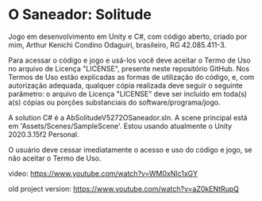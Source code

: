 # O Saneador: Solitude
Jogo em desenvolvimento em Unity e C#, com código aberto, criado por mim, Arthur Kenichi Condino Odaguiri, brasileiro, RG 42.085.411-3.

Para acessar o código e jogo e usá-los você deve aceitar o Termo de Uso no arquivo de Licença "LICENSE", presente neste repositório GitHub. Nos Termos de Uso estão explicadas as formas de utilização do código, e, com autorização adequada, qualquer cópia realizada deve seguir o seguinte parâmetro: o arquivo de Licença "LICENSE" deve ser incluído em toda(s) a(s) cópias ou porções substanciais do software/programa/jogo.

A solution C# é a AbSolitudeV5272OSaneador.sln. A scene principal está em 'Assets/Scenes/SampleScene'. Estou usando atualmente o Unity 2020.3.15f2 Personal.
 
O usuário deve cessar imediatamente o acesso e uso do código e jogo, se não aceitar o Termo de Uso.

video: https://www.youtube.com/watch?v=WM0xNIc1xGY

old project version: https://www.youtube.com/watch?v=aZ0kENtRupQ
